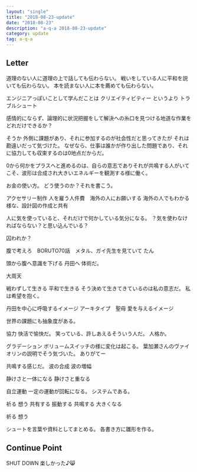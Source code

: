```yaml
---
layout: "single"
title: "2018-08-23-update"
date: "2018-08-23"
description: "a-q-a 2018-08-23-update"
category: update
tag: a-q-a
---
```


## Letter
道理のない人に道理の上で話しても伝わらない。
戦いをしている人に平和を説いても伝わらない。
本を読まない人に本を薦めても伝わらない。

エンジニアっぽいことして学んだことは
クリエイティビティー
というより
トラブルシュート

感情的にならず、論理的に状況把握をして解決への糸口を見つける地道な作業をどれだけできるか？

そうか
外側に課題があり、それに参加するのが社会性だと思ってきたが
それは勘違いだって気づけた。
なぜなら、仕事は誰かが作り出した問題であり、それに協力しても収束するのは0地点だからだ。

0から何かをプラスへと進めるのは、自らの意志でありそれが共鳴する人がいてこそ、波形は合成され大きいエネルギーを観測する様に働く。

お金の使い方。
どう使うのか？それを書こう。

アクセサリー制作
人を雇う人件費　海外の人にお願いする
海外の人でもわかる様な、設計図の作成と共有

人に気を使っていると、それだけで何かしている気分になる。
？気を使わなければならない？と思い込んでいる？

囚われか？

腹で考えろ　BORUTO70話　メタル、ガイ先生を見ていて
たん

頭から腹へ意識を下げる
丹田へ
体術だ。

大周天

戦わずして生きる
平和で生きる
そう決めて生きてきているのは私の意志だ。
私は希望を抱く。

丹田を中心に呼吸するイメージ
アーキタイプ　聖母
愛を与えるイメージ

世界の課題にも抽象度がある。

協力
快活で愉快だ。
笑っている、許しあえるそういう人だ。
人格か。

グラデーション
ボリュームスイッチの様に変化は起こる。
葉加瀬さんのヴァイオリンの説明でそう気づいた。
ありがてー

共鳴する感じだ。
波の合成
波の増幅

静けさと一体になる
静けさと重なる

自立運動
一定の運動が回転になる。
システムである。

祈る
想う
共有する
振動する
共鳴する
大きくなる

祈る
想う

シュートを言葉や資料としてまとめる。
各書き方に雛形を作る。


## Continue Point

SHUT DOWN
楽しかった♪:smile_cat:
